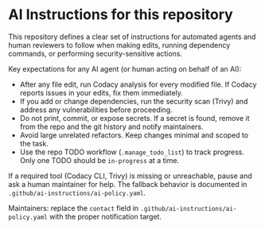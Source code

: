 # AI Instructions for this repository

This repository defines a clear set of instructions for automated agents and human reviewers to follow when making edits, running dependency commands, or performing security-sensitive actions.

Key expectations for any AI agent (or human acting on behalf of an AI):

- After any file edit, run Codacy analysis for every modified file. If Codacy reports issues in your edits, fix them immediately.
- If you add or change dependencies, run the security scan (Trivy) and address any vulnerabilities before proceeding.
- Do not print, commit, or expose secrets. If a secret is found, remove it from the repo and the git history and notify maintainers.
- Avoid large unrelated refactors. Keep changes minimal and scoped to the task.
- Use the repo TODO workflow (`.manage_todo_list`) to track progress. Only one TODO should be `in-progress` at a time.

If a required tool (Codacy CLI, Trivy) is missing or unreachable, pause and ask a human maintainer for help. The fallback behavior is documented in `.github/ai-instructions/ai-policy.yaml`.

Maintainers: replace the `contact` field in `.github/ai-instructions/ai-policy.yaml` with the proper notification target.
